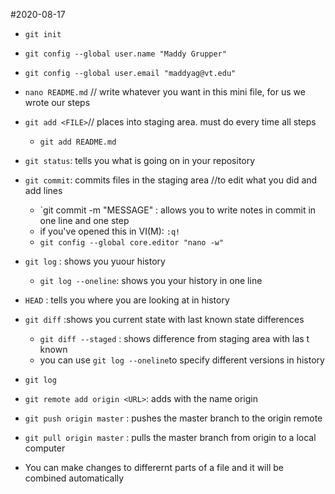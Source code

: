 #2020-08-17
- `git init`
- `git config --global user.name "Maddy Grupper"`
- `git config --global user.email "maddyag@vt.edu"`

- `nano README.md` // write whatever you want in this mini file, for us we wrote our steps
- `git add <FILE>`// places <FILE> into staging area. must do every time all steps
	- `git add README.md`
- `git status`: tells you what is going on in your repository
- `git commit`: commits files in the staging area //to edit what you did and add lines
	- `git commit -m "MESSAGE" : allows you to write notes in commit in one line and one step
	- if you've opened this in VI(M): <ESC> `:q!`
	- `git config --global core.editor "nano -w"`

- `git log` : shows you yuour history
	- `git log --oneline`: shows you your history in one line

- `HEAD` : tells you where you are looking at in history

- `git diff` :shows you current state with last known state differences
	- `git diff --staged` : shows difference from staging area with las t known
	- you can use `git log --oneline`to specify different versions in history

- `git log`

- `git remote add origin <URL>`: adds <URL> with the name origin
- `git push origin master` : pushes the master branch to the origin remote
- `git pull origin master` : pulls the master branch from origin to a local computer
	
- You can make changes to differernt parts of a file and it will be combined automatically
